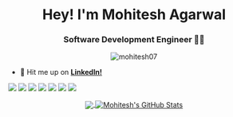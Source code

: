 <h1 align="center">Hey! I'm Mohitesh Agarwal</h1>
<h3 align="center">Software Development Engineer 🧑‍💻</h3>

<p align="center"> <img src="https://komarev.com/ghpvc/?username=mohitesh07" alt="mohitesh07" /> </p>

- 📩 Hit me up on **[LinkedIn!](https://www.linkedin.com/in/mohitesh-ch-agarwal/)**

![](https://img.shields.io/badge/Code-Javascript-informational?style=flat&logo=kotlin&logoColor=white&color=0095D5)
![](https://img.shields.io/badge/Code-Python-informational?style=flat&logo=kotlin&logoColor=white&color=0095D5)
![](https://img.shields.io/badge/Code-Java-informational?style=flat&logo=kotlin&logoColor=white&color=0095D5)
![](https://img.shields.io/badge/Library-Reactjs-informational?style=flat&logo=kotlin&logoColor=white&color=0095D5)
![](https://img.shields.io/badge/Library-Nodejs-informational?style=flat&logo=spring&logoColor=white&color=336791)
![](https://img.shields.io/badge/Library-Expressjs-informational?style=flat&logo=spring&logoColor=white&color=336791)
![](https://img.shields.io/badge/Tools-Docker-informational?style=flat&logo=docker&logoColor=white&color=2496ED)

<p align="center">
  <a href="https://github.com/mohitesh07">
    <img align="center" src="https://github-readme-stats.vercel.app/api/top-langs/?username=mohitesh07&langs_count=10&layout=compact" />
  </a>
  <a href="https://github.com/mohitesh07">
    <img align="center" src="https://github-readme-stats.vercel.app/api?username=mohitesh07&show_icons=true&line_height=33" alt="Mohitesh's GitHub Stats" />
  </a>
</p>
